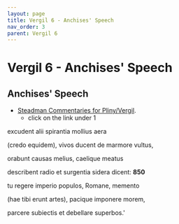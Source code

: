 ```yaml
---
layout: page
title: Vergil 6 - Anchises' Speech
nav_order: 3
parent: Vergil 6
---
```


# Vergil 6 - Anchises' Speech

## Anchises' Speech

- [Steadman Commentaries for Pliny/Vergil](https://geoffreysteadman.com/ap-pliny-and-vergil).
     - click on the link under 1

excudent alii spirantia mollius aera

(credo equidem), vivos ducent de marmore vultus,

orabunt causas melius, caelique meatus

describent radio et surgentia sidera dicent:               **850**

tu regere imperio populos, Romane, memento

(hae tibi erunt artes), pacique imponere morem,

parcere subiectis et debellare superbos.'
